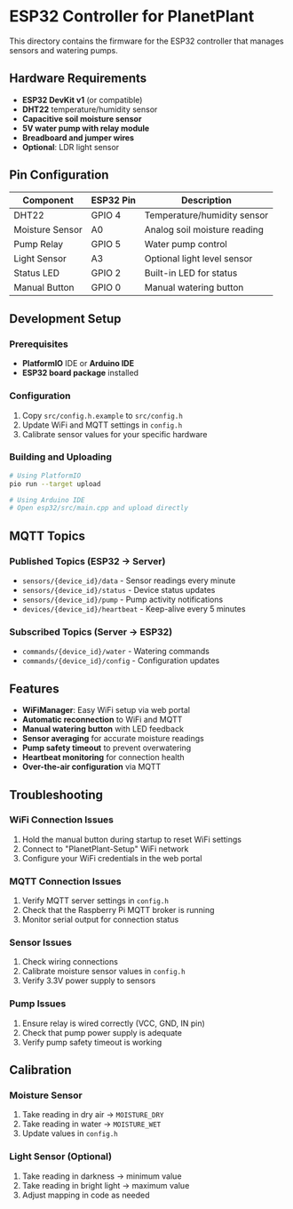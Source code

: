 # ESP32 Controller for PlanetPlant

This directory contains the firmware for the ESP32 controller that manages sensors and watering pumps.

## Hardware Requirements

- **ESP32 DevKit v1** (or compatible)
- **DHT22** temperature/humidity sensor
- **Capacitive soil moisture sensor**
- **5V water pump with relay module**
- **Breadboard and jumper wires**
- **Optional**: LDR light sensor

## Pin Configuration

| Component | ESP32 Pin | Description |
|-----------|-----------|-------------|
| DHT22 | GPIO 4 | Temperature/humidity sensor |
| Moisture Sensor | A0 | Analog soil moisture reading |
| Pump Relay | GPIO 5 | Water pump control |
| Light Sensor | A3 | Optional light level sensor |
| Status LED | GPIO 2 | Built-in LED for status |
| Manual Button | GPIO 0 | Manual watering button |

## Development Setup

### Prerequisites
- **PlatformIO** IDE or **Arduino IDE**
- **ESP32 board package** installed

### Configuration

1. Copy `src/config.h.example` to `src/config.h`
2. Update WiFi and MQTT settings in `config.h`
3. Calibrate sensor values for your specific hardware

### Building and Uploading

```bash
# Using PlatformIO
pio run --target upload

# Using Arduino IDE
# Open esp32/src/main.cpp and upload directly
```

## MQTT Topics

### Published Topics (ESP32 → Server)
- `sensors/{device_id}/data` - Sensor readings every minute
- `sensors/{device_id}/status` - Device status updates
- `sensors/{device_id}/pump` - Pump activity notifications
- `devices/{device_id}/heartbeat` - Keep-alive every 5 minutes

### Subscribed Topics (Server → ESP32)
- `commands/{device_id}/water` - Watering commands
- `commands/{device_id}/config` - Configuration updates

## Features

- **WiFiManager**: Easy WiFi setup via web portal
- **Automatic reconnection** to WiFi and MQTT
- **Manual watering button** with LED feedback
- **Sensor averaging** for accurate moisture readings
- **Pump safety timeout** to prevent overwatering
- **Heartbeat monitoring** for connection health
- **Over-the-air configuration** via MQTT

## Troubleshooting

### WiFi Connection Issues
1. Hold the manual button during startup to reset WiFi settings
2. Connect to "PlanetPlant-Setup" WiFi network
3. Configure your WiFi credentials in the web portal

### MQTT Connection Issues
1. Verify MQTT server settings in `config.h`
2. Check that the Raspberry Pi MQTT broker is running
3. Monitor serial output for connection status

### Sensor Issues
1. Check wiring connections
2. Calibrate moisture sensor values in `config.h`
3. Verify 3.3V power supply to sensors

### Pump Issues
1. Ensure relay is wired correctly (VCC, GND, IN pin)
2. Check that pump power supply is adequate
3. Verify pump safety timeout is working

## Calibration

### Moisture Sensor
1. Take reading in dry air → `MOISTURE_DRY`
2. Take reading in water → `MOISTURE_WET`
3. Update values in `config.h`

### Light Sensor (Optional)
1. Take reading in darkness → minimum value
2. Take reading in bright light → maximum value
3. Adjust mapping in code as needed